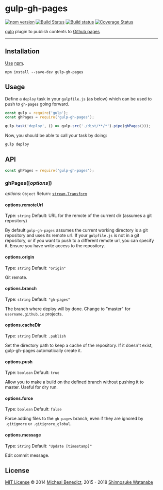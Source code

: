 # gulp-gh-pages

[![npm version](https://img.shields.io/npm/v/gulp-gh-pages.svg)](https://www.npmjs.com/package/gulp-gh-pages)
[![Build Status](https://travis-ci.org/shinnn/gulp-gh-pages.svg?branch=master)](https://travis-ci.org/shinnn/gulp-gh-pages)
[![Build status](https://ci.appveyor.com/api/projects/status/iskj8sml9luhkm21?svg=true)](https://ci.appveyor.com/project/ShinnosukeWatanabe/gulp-gh-pages)
[![Coverage Status](https://img.shields.io/coveralls/shinnn/gulp-gh-pages.svg)](https://coveralls.io/github/shinnn/gulp-gh-pages)

[gulp](http://gulpjs.com/) plugin to publish contents to [Github pages](https://pages.github.com/)

---

## Installation

[Use](https://docs.npmjs.com/cli/install) [npm](https://docs.npmjs.com/getting-started/what-is-npm).

```
npm install --save-dev gulp-gh-pages
```

## Usage

Define a `deploy` task in your `gulpfile.js` (as below) which can be used to push to `gh-pages` going forward.

```javascript
const gulp = require('gulp');
const ghPages = require('gulp-gh-pages');

gulp.task('deploy', () => gulp.src('./dist/**/*').pipe(ghPages()));
```

Now, you should be able to call your task by doing:

```
gulp deploy
```

## API

```javascript
const ghPages = require('gulp-gh-pages');
```

### ghPages([*options*])

*options*: `Object`
Return: [`stream.Transform`](https://nodejs.org/api/stream.html#stream_class_stream_transform)

#### options.remoteUrl

Type: `string`
Default: URL for the remote of the current dir (assumes a git repository)

By default `gulp-gh-pages` assumes the current working directory is a git repository and uses its remote url. If your `gulpfile.js` is not in a git repository, or if you want to push to a different remote url, you can specify it. Ensure you have write access to the repository.

#### options.origin

Type: `string`
Default: `"origin"`

Git remote.

#### options.branch

Type: `string`
Default: `"gh-pages"`

The branch where deploy will by done. Change to "master" for `username.github.io` projects.

#### options.cacheDir

Type: `string`
Default: `.publish`

Set the directory path to keep a cache of the repository. If it doesn't exist, gulp-gh-pages automatically create it.

#### options.push

Type: `boolean`
Default: `true`

Allow you to make a build on the defined branch without pushing it to master. Useful for dry  run.

#### options.force

Type: `boolean`
Default: `false`

Force adding files to the `gh-pages` branch, even if they are ignored by `.gitignore` or `.gitignore_global`.

#### options.message

Type: `String`
Default: `"Update [timestamp]"`

Edit commit message.

## License

[MIT License](./LICENSE) © 2014 [Micheal Benedict](https://github.com/rowoot), 2015 - 2018 [Shinnosuke Watanabe](https://github.com/shinnn)
